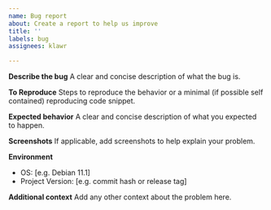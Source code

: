 ```yaml
---
name: Bug report
about: Create a report to help us improve
title: ''
labels: bug
assignees: klawr

---
```


**Describe the bug**
A clear and concise description of what the bug is.

**To Reproduce**
Steps to reproduce the behavior or a minimal (if possible self contained) reproducing code snippet.

**Expected behavior**
A clear and concise description of what you expected to happen.

**Screenshots**
If applicable, add screenshots to help explain your problem.

**Environment**
 - OS: [e.g. Debian 11.1]
 - Project Version: [e.g. commit hash or release tag]

**Additional context**
Add any other context about the problem here.
